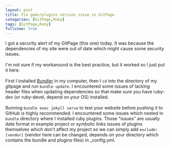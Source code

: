 ```yaml
---
layout: post
title: Fix gems/plugins version issue in GitPage
categories: [GitPage,Ruby]
tags: [GitPage,Ruby]
fullview: true
---
```


I got a security alert of my GitPage (this one) today. It was because the dependencies of my site were out of date which might cause some security issues.<br><br>
I'm not sure if my workaround is the best practice, but it worked so I just put it here. <br><br>
First I installed [Bundler](https://bundler.io/) in my computer, then I `cd` into the directory of my gitpage and run `bundle update`. I encountered some issues of lacking header files when updating dependencies so that make sure you have ruby-dev (or ruby-devel, depend on your OS) installed. <br><br>
Running `bundle exec jekyll serve` to test your website before pushing it to GitHub is highly recommended. I encountered some issues which nested in `bundle` directory where I installed ruby plugins. Those "issues" are usually date format in example project or symbolic links issues of plugins themselves which don't affect my project so we can simply add `exclude: [vendor]` (vendor here can be changed, depends on your directory which contains the bundle and plugins files) in _config.yml. 
